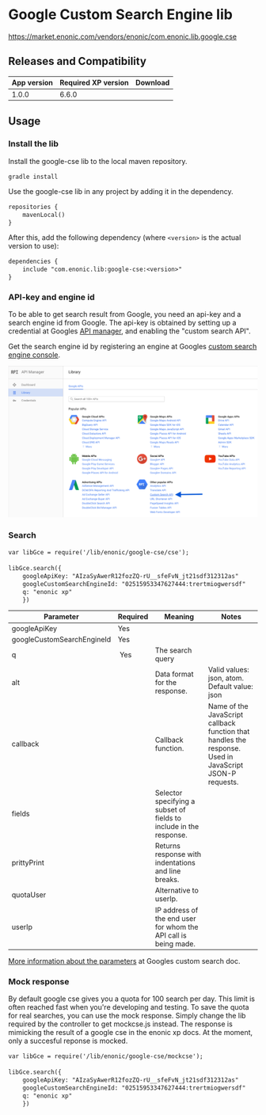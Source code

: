 # Google Custom Search Engine lib

https://market.enonic.com/vendors/enonic/com.enonic.lib.google.cse

## Releases and Compatibility

| App version | Required XP version | Download |
| ----------- | ------------------- | -------- |
| 1.0.0 | 6.6.0 |


## Usage


### Install the lib

Install the google-cse lib to the local maven repository.

    gradle install

Use the google-cse lib in any project by adding it in the dependency.

    repositories {
        mavenLocal()
    }

After this, add the following dependency (where ``<version>`` is the actual version to use):

    dependencies {
        include "com.enonic.lib:google-cse:<version>"
    }



### API-key and engine id

To be able to get search result from Google, you need an api-key and a search engine id from Google. The api-key is obtained by setting up a credential at Googles [API manager](https://console.developers.google.com), and enabling the "custom search API".

Get the search engine id by registering an engine at Googles [custom search engine console](https://cse.google.com).

![Google Api manager as of 2. august 2016](doc/images/google-api-manager-4aug2016.png)



### Search


    var libGce = require('/lib/enonic/google-cse/cse');

    libGce.search({
        googleApiKey: "AIzaSyAwerR12fozZQ-rU__sfeFvN_jt21sdf312312as"
        googleCustomSearchEngineId: "02515953347627444:trertmiogwersdf"
        q: "enonic xp"
        })



| Parameter | Required | Meaning | Notes |
| --------- | -------- | ------- | ----- |
| googleApiKey | Yes | | |
| googleCustomSearchEngineId | Yes | | |
| q | Yes | The search query | |
| alt | | Data format for the response. | Valid values: json, atom. Default value: json |
| callback | | Callback function. | Name of the JavaScript callback function that handles the response. Used in JavaScript JSON-P requests. |
| fields | | Selector specifying a subset of fields to include in the response. | |
| prittyPrint | | Returns response with indentations and line breaks. | |
| quotaUser | | Alternative to userIp. | |
| userIp | | IP address of the end user for whom the API call is being made. | |

[More information about the parameters](https://developers.google.com/custom-search/json-api/v1/using_rest) at Googles custom search doc.


### Mock response

By default google cse gives you a quota for 100 search per day. This limit is often reached fast when you're developing and testing. To save the quota for real searches, you can use the mock response. Simply change the lib required by the controller to get mockcse.js instead. The response is mimicking the result of a google cse in the enonic xp docs. At the moment, only a succesful reponse is mocked.


    var libGce = require('/lib/enonic/google-cse/mockcse');

    libGce.search({
        googleApiKey: "AIzaSyAwerR12fozZQ-rU__sfeFvN_jt21sdf312312as"
        googleCustomSearchEngineId: "02515953347627444:trertmiogwersdf"
        q: "enonic xp"
        })
